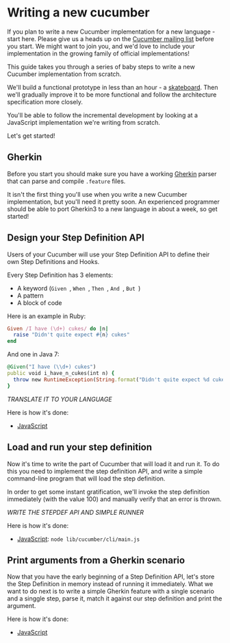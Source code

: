 # Writing a new cucumber

If you plan to write a new Cucumber implementation for a new language - start here. Please give us a heads up on the [Cucumber mailing list](cukes@googlegroups.com) before you start. We might want to join you,
and we'd love to include your implementation in the growing family
of official implementations!

This guide takes you through a series of baby steps to write a new Cucumber
implementation from scratch.

We'll build a functional prototype in less than an hour - a
[skateboard](http://www.cantabilesoftware.com/blog/posts/12/Minimally-Viable-Cantabile-3). Then we'll gradually improve it to be more functional and
follow the architecture specification more closely.

You'll be able to follow the incremental development by looking at
a JavaScript implementation we're writing from scratch.

Let's get started!

## Gherkin

Before you start you should make sure you have a working [Gherkin](#)
parser that can parse and compile `.feature` files.

It isn't the first thing you'll use when you write a new Cucumber
implementation, but you'll need it pretty soon. An experienced
programmer should be able to port Gherkin3 to a new language in
about a week, so get started!

## Design your Step Definition API

Users of your Cucumber will use your Step Definition API to define their own
Step Definitions and Hooks.

Every Step Definition has 3 elements:

* A keyword (`Given `, `When `, `Then `, `And `, `But `)
* A pattern
* A block of code

Here is an example in Ruby:

```ruby
Given /I have (\d+) cukes/ do |n|
  raise "Didn't quite expect #{n} cukes"
end
```

And one in Java 7:

```ruby
@Given("I have (\\d+) cukes")
public void i_have_n_cukes(int n) {
  throw new RuntimeException(String.format("Didn't quite expect %d cukes", n));
}
```

*TRANSLATE IT TO YOUR LANGUAGE*

Here is how it's done:

* [JavaScript](1d75ca2123ae44154e9e80f40b4746c87bfc0486)

## Load and run your step definition

Now it's time to write the part of Cucumber that will load it and run it.
To do this you need to implement the step definition API, and write a simple
command-line program that will load the step definition.

In order to get some instant gratification, we'll invoke the step definition
immediately (with the value 100) and manually verify that an error is thrown.

*WRITE THE STEPDEF API AND SIMPLE RUNNER*

Here is how it's done:

* [JavaScript](8b296ef98d0a6b90beb7e2b23cab7802fd4f6df4): `node lib/cucumber/cli/main.js`

## Print arguments from a Gherkin scenario

Now that you have the early beginning of a Step Definition API,
let's store the Step Definition in memory instead of running it
immediately. What we want to do next is to write a simple
Gherkin feature with a single scenario and a singgle step, parse it,
match it against our step definition and print the argument.

Here is how it's done:

* [JavaScript](a183114b026fd30db22aaf7f73421f32e169a0cd)
